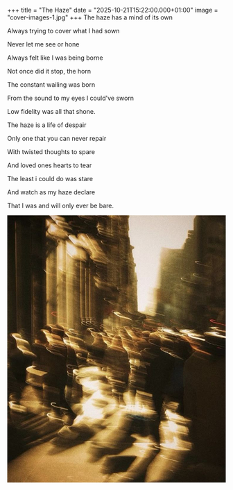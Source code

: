+++
title = "The Haze"
date = "2025-10-21T15:22:00.000+01:00"
image = "cover-images-1.jpg"
+++
The haze has a mind of its own

Always trying to cover what I had sown

Never let me see or hone

Always felt like I was being borne

Not once did it stop, the horn

The constant wailing was born

From the sound to my eyes I could've sworn

Low fidelity was all that shone.

The haze is a life of despair

Only one that you can never repair

With twisted thoughts to spare

And loved ones hearts to tear

The least i could do was stare

And watch as my haze declare

That I was and will only ever be bare.

![](cover-images-1.jpg)

![]()

![]()
